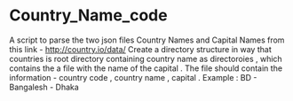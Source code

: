 # Country_Name_code

A script to parse the two json files Country Names and Capital Names from this link - http://country.io/data/
Create a directory structure in way that countries is root directory containing country name as directoroies , which contains the a file with the name of the capital .
The file should contain the information - country code , country name , capital . 
Example : BD -  Bangalesh    - Dhaka 
